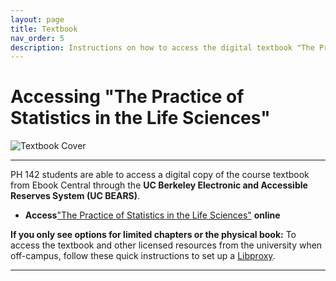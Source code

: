 ```yaml
---
layout: page
title: Textbook
nav_order: 5
description: Instructions on how to access the digital textbook "The Practice of Statistics in the Life Sciences" for Public Health 142.
---
```


# Accessing "The Practice of Statistics in the Life Sciences"

![Textbook Cover](https://ph142-ucb.github.io/fa24/src/textbook.jpeg)

<hr>

PH 142 students are able to access a digital copy of the course textbook from Ebook Central through the **UC Berkeley Electronic and Accessible Reserves System (UC BEARS)**. 

- **Access**["The Practice of Statistics in the Life Sciences"](https://search.library.berkeley.edu/view/action/uresolver.do?operation=resolveService&package_service_id=25016762360006532&institutionId=6532&customerId=6530&VE=true) **online**

**If you only see options for limited chapters or the physical book:** To access the textbook and other licensed resources from the university when off-campus, follow these quick instructions to set up a [Libproxy](https://guides.lib.berkeley.edu/ezproxy).

----------

